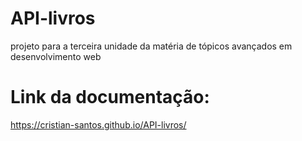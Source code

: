 # API-livros
projeto para a terceira unidade da matéria de tópicos avançados em desenvolvimento web

# Link da documentação:
https://cristian-santos.github.io/API-livros/
